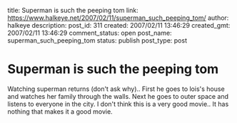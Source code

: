 title: Superman is such the peeping tom
link: https://www.halkeye.net/2007/02/11/superman_such_peeping_tom/
author: halkeye
description: 
post_id: 311
created: 2007/02/11 13:46:29
created_gmt: 2007/02/11 13:46:29
comment_status: open
post_name: superman_such_peeping_tom
status: publish
post_type: post

# Superman is such the peeping tom

Watching superman returns (don't ask why).. First he goes to lois's house and watches her family through the walls. Next he goes to outer space and listens to everyone in the city. I don't think this is a very good movie.. It has nothing that makes it a good movie.